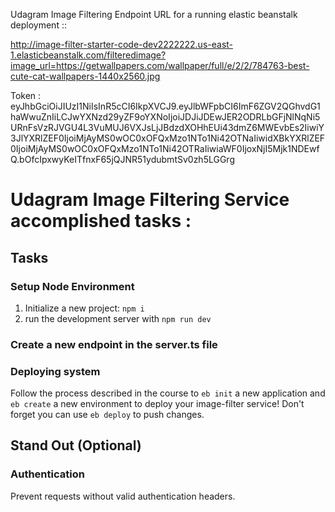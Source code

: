 Udagram Image Filtering Endpoint URL for a running elastic beanstalk deployment ::

http://image-filter-starter-code-dev2222222.us-east-1.elasticbeanstalk.com/filteredimage?image_url=https://getwallpapers.com/wallpaper/full/e/2/2/784763-best-cute-cat-wallpapers-1440x2560.jpg

Token :
eyJhbGciOiJIUzI1NiIsInR5cCI6IkpXVCJ9.eyJlbWFpbCI6ImF6ZGV2QGhvdG1haWwuZnIiLCJwYXNzd29yZF9oYXNoIjoiJDJiJDEwJER2ODRLbGFjNlNqNi5URnFsVzRJVGU4L3VuMUJ6VXJsLjJBdzdXOHhEUi43dmZ6MWEvbEs2IiwiY3JlYXRlZEF0IjoiMjAyMS0wOC0xOFQxMzo1NTo1Ni42OTNaIiwidXBkYXRlZEF0IjoiMjAyMS0wOC0xOFQxMzo1NTo1Ni42OTRaIiwiaWF0IjoxNjI5Mjk1NDEwfQ.bOfcIpxwyKeITfnxF65jQJNR51ydubmtSv0zh5LGGrg



# Udagram Image Filtering Service accomplished tasks :

## Tasks

### Setup Node Environment


1. Initialize a new project: `npm i`
2. run the development server with `npm run dev`

### Create a new endpoint in the server.ts file

### Deploying system

Follow the process described in the course to `eb init` a new application and `eb create` a new environment to deploy your image-filter service! Don't forget you can use `eb deploy` to push changes.

## Stand Out (Optional)


### Authentication

Prevent requests without valid authentication headers.

